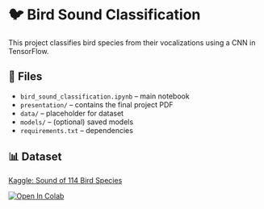 # 🐦 Bird Sound Classification

This project classifies bird species from their vocalizations using a CNN in TensorFlow.

## 🔹 Files
- `bird_sound_classification.ipynb` – main notebook
- `presentation/` – contains the final project PDF
- `data/` – placeholder for dataset
- `models/` – (optional) saved models
- `requirements.txt` – dependencies

## 📊 Dataset
[Kaggle: Sound of 114 Bird Species](https://www.kaggle.com/datasets/soumendraprasad/sound-of-114-species-of-birds-till-2022)


[![Open In Colab](https://colab.research.google.com/assets/colab-badge.svg)](https://colab.research.google.com/github/kavi2457/Bird_Sound_Classification/blob/main/bird_sound_classification.ipynb)
